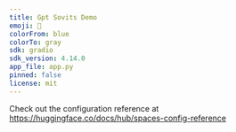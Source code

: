 ```yaml
---
title: Gpt Sovits Demo
emoji: 🚀
colorFrom: blue
colorTo: gray
sdk: gradio
sdk_version: 4.14.0
app_file: app.py
pinned: false
license: mit
---
```


Check out the configuration reference at https://huggingface.co/docs/hub/spaces-config-reference
